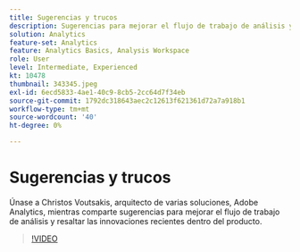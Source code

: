 ```yaml
---
title: Sugerencias y trucos
description: Sugerencias para mejorar el flujo de trabajo de análisis y resalta las innovaciones recientes en Adobe Analytics
solution: Analytics
feature-set: Analytics
feature: Analytics Basics, Analysis Workspace
role: User
level: Intermediate, Experienced
kt: 10478
thumbnail: 343345.jpeg
exl-id: 6ecd5833-4ae1-40c9-8cb5-2cc64d7f34eb
source-git-commit: 1792dc318643aec2c12613f621361d72a7a918b1
workflow-type: tm+mt
source-wordcount: '40'
ht-degree: 0%

---
```


# Sugerencias y trucos

Únase a Christos Voutsakis, arquitecto de varias soluciones, Adobe Analytics, mientras comparte sugerencias para mejorar el flujo de trabajo de análisis y resaltar las innovaciones recientes dentro del producto.

>[!VIDEO](https://video.tv.adobe.com/v/343345/?quality=12&learn=on)
